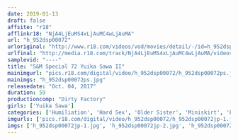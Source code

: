 ```yaml
---
date: 2019-01-13
draft: false
affsite: "r18"
afflinkr18: "NjA4LjEuMS4xLjAuMC4wLjAuMA"
url: "h_952dsp00072"
urloriginal: "http://www.r18.com/videos/vod/movies/detail/-/id=h_952dsp00072"
urlfinal: "http://media.r18.com/track/NjA4LjEuMS4xLjAuMC4wLjAuMA/videos/vod/movies/detail/-/id=h_952dsp00072"
samplevid: "----"
title: "S&M Special 72 Yuika Sawa II"
mainimgurl: "pics.r18.com/digital/video/h_952dsp00072/h_952dsp00072ps.jpg"
mainimgs: "h_952dsp00072ps.jpg"
releasedate: "Oct. 04, 2017"
duration: 59
productioncomp: "Dirty Factory"
girls: ['Yuika Sawa']
categories: ['Humiliation', 'Hard Sex', 'Older Sister', 'Miniskirt', 'Featured Actress', 'Bondage', 'Actress Best Compilation']
imgurls: ['pics.r18.com/digital/video/h_952dsp00072/h_952dsp00072jp-1.jpg', 'pics.r18.com/digital/video/h_952dsp00072/h_952dsp00072jp-2.jpg', 'pics.r18.com/digital/video/h_952dsp00072/h_952dsp00072jp-3.jpg', 'pics.r18.com/digital/video/h_952dsp00072/h_952dsp00072jp-4.jpg', 'pics.r18.com/digital/video/h_952dsp00072/h_952dsp00072jp-5.jpg', 'pics.r18.com/digital/video/h_952dsp00072/h_952dsp00072jp-6.jpg', 'pics.r18.com/digital/video/h_952dsp00072/h_952dsp00072jp-7.jpg', 'pics.r18.com/digital/video/h_952dsp00072/h_952dsp00072jp-8.jpg', 'pics.r18.com/digital/video/h_952dsp00072/h_952dsp00072jp-9.jpg', 'pics.r18.com/digital/video/h_952dsp00072/h_952dsp00072jp-10.jpg', 'pics.r18.com/digital/video/h_952dsp00072/h_952dsp00072jp-11.jpg', 'pics.r18.com/digital/video/h_952dsp00072/h_952dsp00072jp-12.jpg', 'pics.r18.com/digital/video/h_952dsp00072/h_952dsp00072jp-13.jpg', 'pics.r18.com/digital/video/h_952dsp00072/h_952dsp00072jp-14.jpg', 'pics.r18.com/digital/video/h_952dsp00072/h_952dsp00072jp-15.jpg', 'pics.r18.com/digital/video/h_952dsp00072/h_952dsp00072jp-16.jpg', 'pics.r18.com/digital/video/h_952dsp00072/h_952dsp00072jp-17.jpg', 'pics.r18.com/digital/video/h_952dsp00072/h_952dsp00072jp-18.jpg', 'pics.r18.com/digital/video/h_952dsp00072/h_952dsp00072jp-19.jpg', 'pics.r18.com/digital/video/h_952dsp00072/h_952dsp00072jp-20.jpg']
imgs: ['h_952dsp00072jp-1.jpg', 'h_952dsp00072jp-2.jpg', 'h_952dsp00072jp-3.jpg', 'h_952dsp00072jp-4.jpg', 'h_952dsp00072jp-5.jpg', 'h_952dsp00072jp-6.jpg', 'h_952dsp00072jp-7.jpg', 'h_952dsp00072jp-8.jpg', 'h_952dsp00072jp-9.jpg', 'h_952dsp00072jp-10.jpg', 'h_952dsp00072jp-11.jpg', 'h_952dsp00072jp-12.jpg', 'h_952dsp00072jp-13.jpg', 'h_952dsp00072jp-14.jpg', 'h_952dsp00072jp-15.jpg', 'h_952dsp00072jp-16.jpg', 'h_952dsp00072jp-17.jpg', 'h_952dsp00072jp-18.jpg', 'h_952dsp00072jp-19.jpg', 'h_952dsp00072jp-20.jpg']
---
```

